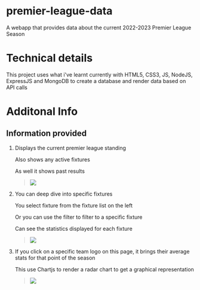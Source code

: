 # premier-league-data

A webapp that provides data about the current 2022-2023 Premier League Season

# Technical details

This project uses what i've learnt currently with HTML5, CSS3, JS, NodeJS, ExpressJS and MongoDB to create a database and render data based on API calls

# Additonal Info

## Information provided

1.  Displays the current premier league standing

    Also shows any active fixtures

    As well it shows past results

    > ![](../../imagesforDB/homepage.png)

2.  You can deep dive into specific fixtures

    You select fixture from the fixture list on the left

    Or you can use the filter to filter to a specific fixture

    Can see the statistics displayed for each fixture

    > ![](../../imagesforDB/fixtures.png)

3.  If you click on a specific team logo on this page, it brings their average stats for that point of the season

    This use Chartjs to render a radar chart to get a graphical representation

    > ![](../../imagesforDB/avgstats.png)
